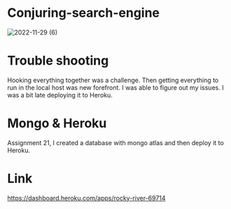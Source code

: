 # Conjuring-search-engine

![2022-11-29 (6)](https://user-images.githubusercontent.com/106449993/204680301-a22aecd7-a3b4-4c2c-a22b-09fcc0495cfa.png)

# Trouble shooting

Hooking everything together was a challenge. Then getting everything to run in the local host was new forefront.
I was able to figure out my issues. I was a bit late deploying it to Heroku.

# Mongo & Heroku

Assignment 21, I created a database with mongo atlas and then deploy it to Heroku.

# Link 

https://dashboard.heroku.com/apps/rocky-river-69714
